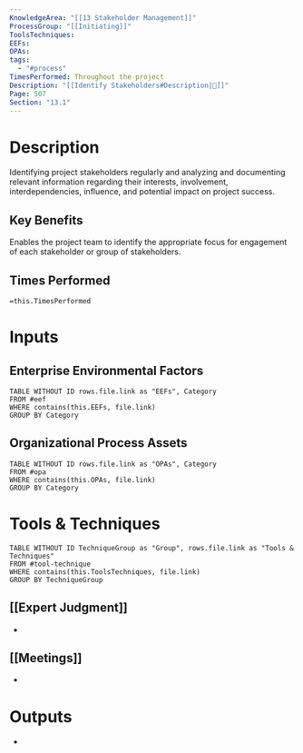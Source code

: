 ```yaml
---
KnowledgeArea: "[[13 Stakeholder Management]]"
ProcessGroup: "[[Initiating]]"
ToolsTechniques: 
EEFs: 
OPAs: 
tags:
  - "#process"
TimesPerformed: Throughout the project
Description: "[[Identify Stakeholders#Description|📝]]"
Page: 507
Section: "13.1"
---
```

# Description
Identifying project stakeholders regularly and analyzing and documenting relevant information regarding their interests, involvement, interdependencies, influence, and potential impact on project success.
## Key Benefits
Enables the project team to identify the appropriate focus for engagement of each stakeholder or group of stakeholders.
## Times Performed
`=this.TimesPerformed`
# Inputs
## Enterprise Environmental Factors
```dataview
TABLE WITHOUT ID rows.file.link as "EEFs", Category
FROM #eef
WHERE contains(this.EEFs, file.link)
GROUP BY Category
```
## Organizational Process Assets
```dataview
TABLE WITHOUT ID rows.file.link as "OPAs", Category
FROM #opa
WHERE contains(this.OPAs, file.link)
GROUP BY Category
```
# Tools & Techniques
```dataview
TABLE WITHOUT ID TechniqueGroup as "Group", rows.file.link as "Tools & Techniques"
FROM #tool-technique
WHERE contains(this.ToolsTechniques, file.link)
GROUP BY TechniqueGroup
```
## [[Expert Judgment]]
- 
## [[Meetings]]
- 
# Outputs
- 